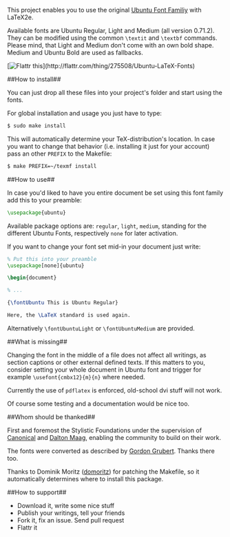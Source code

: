 This project enables you to use the original [Ubuntu Font Familiy](http://font.ubuntu.com) with LaTeX2e.

Available fonts are Ubuntu Regular, Light and Medium (all version 0.71.2). They can be modified using the common `\textit` and `\textbf` commands. Please mind, that Light and Medium don't come with an own bold shape. Medium and Ubuntu Bold are used as fallbacks.

[![Flattr this](http://api.flattr.com/button/flattr-badge-large.png")](http://flattr.com/thing/275508/Ubuntu-LaTeX-Fonts)

##How to install##

You can just drop all these files into your project's folder and start using the fonts.

For global installation and usage you just have to type:

```bash
$ sudo make install
```

This will automatically determine your TeX-distribution's location. In case you want to change that behavior (i.e. installing it just for your account) pass an other `PREFIX` to the Makefile:

```bash
$ make PREFIX=~/texmf install
```

##How to use##

In case you'd liked to have you entire document be set using this font family add this to your preamble:

```latex
\usepackage{ubuntu}
```

Available package options are: `regular`, `light`, `medium`, standing for the different Ubuntu Fonts, respectively `none` for later activation.

If you want to change your font set mid-in your document just write:

```latex
% Put this into your preamble
\usepackage[none]{ubuntu}

\begin{document}

% ...

{\fontUbuntu This is Ubuntu Regular}

Here, the \LaTeX standard is used again.
```

Alternatively `\fontUbuntuLight` or `\fontUbuntuMedium` are provided.

##What is missing##

Changing the font in the middle of a file does not affect all writings, as section captions or other external defined texts. If this matters to you, consider setting your whole document in Ubuntu font and trigger for example `\usefont{cmbx12}{m}{n}` where needed.

Currently the use of `pdflatex` is enforced, old-school dvi stuff will not work.

Of course some testing and a documentation would be nice too.

##Whom should be thanked##

First and foremost the Stylistic Foundations under the supervision of [Canonical](http://www.canonical.com/) and [Dalton Maag](http://www.daltonmaag.com/about/our_people.html), enabling the community to build on their work.

The fonts were converted as described by [Gordon Grubert](http://fachschaft.physik.uni-greifswald.de/~stitch/ttf.html). Thanks there too.

Thanks to Dominik Moritz ([domoritz](https://github.com/domoritz)) for patching the Makefile, so it automatically determines where to install this package.

##How to support##

* Download it, write some nice stuff
* Publish your writings, tell your friends
* Fork it, fix an issue. Send pull request
* Flattr it
